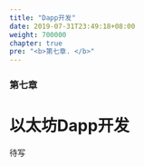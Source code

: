 ```yaml
---
title: "Dapp开发"
date: 2019-07-31T23:49:18+08:00
weight: 700000
chapter: true
pre: "<b>第七章. </b>"
---
```


### 第七章
# 以太坊Dapp开发

待写
